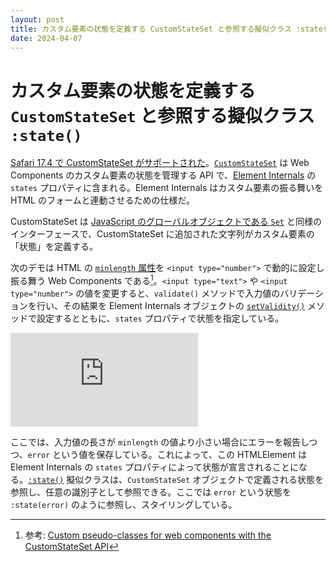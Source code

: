 ```yaml
---
layout: post
title: カスタム要素の状態を定義する CustomStateSet と参照する擬似クラス :state()
date: 2024-04-07
---
```


# カスタム要素の状態を定義する `CustomStateSet` と参照する擬似クラス `:state()`

[Safari 17.4 で CustomStateSet がサポートされた](https://webkit.org/blog/15063/webkit-features-in-safari-17-4/)。[`CustomStateSet`](https://developer.mozilla.org/en-US/docs/Web/API/CustomStateSet) は Web Components のカスタム要素の状態を管理する API で、[Element Internals](https://developer.mozilla.org/docs/Web/API/ElementInternals) の `states` プロパティに含まれる。Element Internals はカスタム要素の振る舞いを HTML のフォームと連動させるための仕様だ。

CustomStateSet は [JavaScript のグローバルオブジェクトである `Set`](https://developer.mozilla.org/docs/Web/JavaScript/Reference/Global_Objects/Set) と同様のインターフェースで、CustomStateSet に追加された文字列がカスタム要素の「状態」を定義する。

次のデモは HTML の [`minlength` 属性](https://developer.mozilla.org/docs/Web/HTML/Attributes/minlength)を `<input type="number">` で動的に設定し振る舞う Web Components である[^1]。`<input type="text">` や `<input type="number">` の値を変更すると、`validate()` メソッドで入力値のバリデーションを行い、その結果を Element Internals オブジェクトの [`setValidity()`](https://developer.mozilla.org/ja/docs/Web/API/ElementInternals/setValidity) メソッドで設定するとともに、`states` プロパティで状態を指定している。

[^1]: 参考: [Custom pseudo-classes for web components with the CustomStateSet API](https://fullystacked.net/custom-pseudo-classes/)

<iframe loading="lazy" scrolling="no" title="Custom pseudo-classes with CustomStateSet API of Element Internals" src="https://codepen.io/1000ch/embed/YzMazyj?default-tab=js%2Cresult" frameborder="no" allowtransparency="true" allowfullscreen="true">
  See the Pen <a href="https://codepen.io/1000ch/pen/YzMazyj">
  Custom pseudo-classes with CustomStateSet API of Element Internals</a> by 1000ch (<a href="https://codepen.io/1000ch">@1000ch</a>)
  on <a href="https://codepen.io">CodePen</a>.
</iframe>

ここでは、入力値の長さが `minlength` の値より小さい場合にエラーを報告しつつ、`error` という値を保存している。これによって、この HTMLElement は Element Internals の `states` プロパティによって状態が宣言されることになる。[`:state()`](https://developer.mozilla.org/en-US/docs/Web/CSS/:state) 擬似クラスは、`CustomStateSet` オブジェクトで定義される状態を参照し、任意の識別子として参照できる。ここでは `error` という状態を `:state(error)` のように参照し、スタイリングしている。
